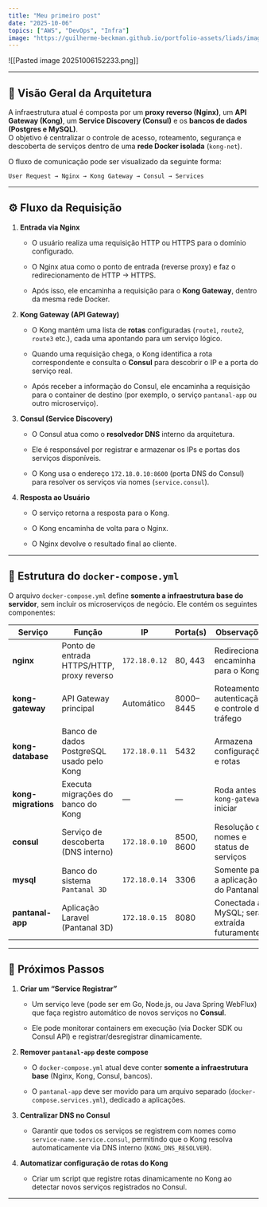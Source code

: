 ```yaml
---
title: "Meu primeiro post"
date: "2025-10-06"
topics: ["AWS", "DevOps", "Infra"]
image: "https://guilherme-beckman.github.io/portfolio-assets/liads/images/liads.png"
---
```


![[Pasted image 20251006152233.png]]


---

## 🧭 Visão Geral da Arquitetura

A infraestrutura atual é composta por um **proxy reverso (Nginx)**, um **API Gateway (Kong)**, um **Service Discovery (Consul)** e os **bancos de dados (Postgres e MySQL)**.  
O objetivo é centralizar o controle de acesso, roteamento, segurança e descoberta de serviços dentro de uma **rede Docker isolada** (`kong-net`).

O fluxo de comunicação pode ser visualizado da seguinte forma:

```
User Request → Nginx → Kong Gateway → Consul → Services
```

---

## ⚙️ Fluxo da Requisição

1. **Entrada via Nginx**
    
    - O usuário realiza uma requisição HTTP ou HTTPS para o domínio configurado.
        
    - O Nginx atua como o ponto de entrada (reverse proxy) e faz o redirecionamento de HTTP → HTTPS.
        
    - Após isso, ele encaminha a requisição para o **Kong Gateway**, dentro da mesma rede Docker.
        
2. **Kong Gateway (API Gateway)**
    
    - O Kong mantém uma lista de **rotas** configuradas (`route1`, `route2`, `route3` etc.), cada uma apontando para um serviço lógico.
        
    - Quando uma requisição chega, o Kong identifica a rota correspondente e consulta o **Consul** para descobrir o IP e a porta do serviço real.
        
    - Após receber a informação do Consul, ele encaminha a requisição para o container de destino (por exemplo, o serviço `pantanal-app` ou outro microserviço).
        
3. **Consul (Service Discovery)**
    
    - O Consul atua como o **resolvedor DNS** interno da arquitetura.
        
    - Ele é responsável por registrar e armazenar os IPs e portas dos serviços disponíveis.
        
    - O Kong usa o endereço `172.18.0.10:8600` (porta DNS do Consul) para resolver os serviços via nomes (`service.consul`).
        
4. **Resposta ao Usuário**
    
    - O serviço retorna a resposta para o Kong.
        
    - O Kong encaminha de volta para o Nginx.
        
    - O Nginx devolve o resultado final ao cliente.
        

---

## 🐳 Estrutura do `docker-compose.yml`

O arquivo `docker-compose.yml` define **somente a infraestrutura base do servidor**, sem incluir os microserviços de negócio. Ele contém os seguintes componentes:

|Serviço|Função|IP|Porta(s)|Observações|
|---|---|---|---|---|
|**nginx**|Ponto de entrada HTTPS/HTTP, proxy reverso|`172.18.0.12`|80, 443|Redireciona e encaminha para o Kong|
|**kong-gateway**|API Gateway principal|Automático|8000–8445|Roteamento, autenticação e controle de tráfego|
|**kong-database**|Banco de dados PostgreSQL usado pelo Kong|`172.18.0.11`|5432|Armazena configurações e rotas|
|**kong-migrations**|Executa migrações do banco do Kong|—|—|Roda antes do `kong-gateway` iniciar|
|**consul**|Serviço de descoberta (DNS interno)|`172.18.0.10`|8500, 8600|Resolução de nomes e status de serviços|
|**mysql**|Banco do sistema `Pantanal 3D`|`172.18.0.14`|3306|Somente para a aplicação do Pantanal|
|**pantanal-app**|Aplicação Laravel (Pantanal 3D)|`172.18.0.15`|8080|Conectada ao MySQL; será extraída futuramente|

---

## 🔄 Próximos Passos

1. **Criar um “Service Registrar”**
    
    - Um serviço leve (pode ser em Go, Node.js, ou Java Spring WebFlux) que faça registro automático de novos serviços no **Consul**.
        
    - Ele pode monitorar containers em execução (via Docker SDK ou Consul API) e registrar/desregistrar dinamicamente.
        
2. **Remover `pantanal-app` deste compose**
    
    - O `docker-compose.yml` atual deve conter **somente a infraestrutura base** (Nginx, Kong, Consul, bancos).
        
    - O `pantanal-app` deve ser movido para um arquivo separado (`docker-compose.services.yml`), dedicado a aplicações.
        
3. **Centralizar DNS no Consul**
    
    - Garantir que todos os serviços se registrem com nomes como `service-name.service.consul`, permitindo que o Kong resolva automaticamente via DNS interno (`KONG_DNS_RESOLVER`).
        
4. **Automatizar configuração de rotas do Kong**
    
    - Criar um script que registre rotas dinamicamente no Kong ao detectar novos serviços registrados no Consul.
        

---

